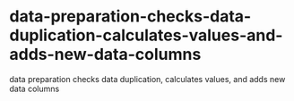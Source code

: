 # data-preparation-checks-data-duplication-calculates-values-and-adds-new-data-columns
data preparation checks data duplication, calculates values, and adds new data columns
